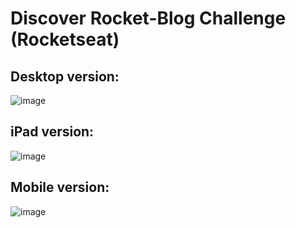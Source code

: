 # Discover Rocket-Blog Challenge (Rocketseat)

## Desktop version:
![image]()

## iPad version:
![image]()

## Mobile version:
![image]()